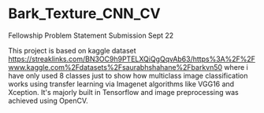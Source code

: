 # Bark_Texture_CNN_CV
Fellowship Problem Statement Submission Sept 22

This project is based on kaggle dataset https://streaklinks.com/BN3OC9h9PTELXQiQgQqvAb63/https%3A%2F%2Fwww.kaggle.com%2Fdatasets%2Fsaurabhshahane%2Fbarkvn50 where i have only used 8 classes just to show how multiclass image classification works using transfer learning via Imagenet algorithms like VGG16 and Xception.
It's majorly built in Tensorflow and image preprocessing was achieved using OpenCV. 
